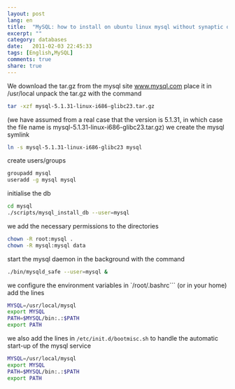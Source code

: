 ```yaml
---
layout: post
lang: en
title:  "MySQL: how to install on ubuntu linux mysql without synaptic or apt"
excerpt: ""
category: databases
date:   2011-02-03 22:45:33
tags: [English,MySQL]
comments: true
share: true
---
```

We download the tar.gz from the mysql site www.mysql.com
place it in /usr/local unpack the tar.gz with the command

```bash
tar -xzf mysql-5.1.31-linux-i686-glibc23.tar.gz
```

(we have assumed from a real case that the version is 5.1.31, in which case the file name is
mysql-5.1.31-linux-i686-glibc23.tar.gz) we create the mysql symlink

```bash
ln -s mysql-5.1.31-linux-i686-glibc23 mysql
```

create users/groups

```bash
groupadd mysql
useradd -g mysql mysql
```

initialise the db
```bash
cd mysql
./scripts/mysql_install_db --user=mysql
```

we add the necessary permissions to the directories

```bash
chown -R root:mysql .
chown -R mysql:mysql data
```

start the mysql daemon in the background with the command
```bash
./bin/mysqld_safe --user=mysql &
```

we configure the environment variables
in `/root/.bashrc``` (or in your home)
add the lines

```bash
MYSQL=/usr/local/mysql
export MYSQL
PATH=$MYSQL/bin:.:$PATH
export PATH
```

we also add the lines in 
`/etc/init.d/bootmisc.sh`
to handle the automatic start-up of the mysql service

```bash
MYSQL=/usr/local/mysql
export MYSQL
PATH=$MYSQL/bin:.:$PATH
export PATH
```
